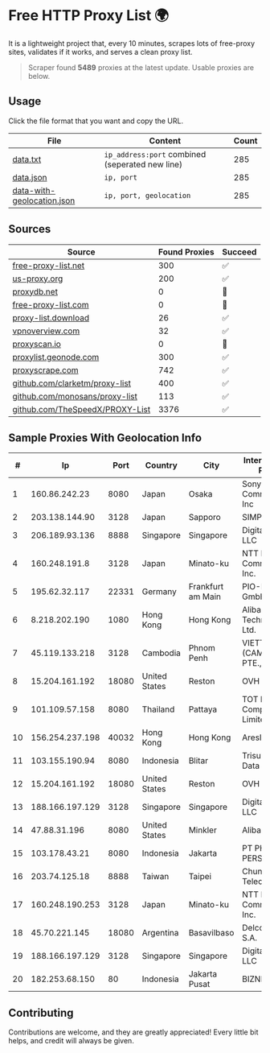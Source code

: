 
# Free HTTP Proxy List 🌍

It is a lightweight project that, every 10 minutes, scrapes lots of free-proxy sites, validates if it works, and serves a clean proxy list.


> Scraper found **5489** proxies at the latest update. Usable proxies are below.

## Usage

Click the file format that you want and copy the URL.


|File|Content|Count|
|----|-------|-----|
|[data.txt](https://raw.githubusercontent.com/themiralay/Proxy-List-World/master/data.txt)|`ip_address:port` combined (seperated new line)|285|
|[data.json](https://raw.githubusercontent.com/themiralay/Proxy-List-World/master/data.json)|`ip, port`|285|
|[data-with-geolocation.json](https://raw.githubusercontent.com/themiralay/Proxy-List-World/master/data-with-geolocation.json)|`ip, port, geolocation`|285|

## Sources

|Source|Found Proxies|Succeed|
|------|-------------|-------|
|[free-proxy-list.net](https://free-proxy-list.net)|300|✅|
|[us-proxy.org](https://www.us-proxy.org)|200|✅|
|[proxydb.net](http://proxydb.net)|0|🚫|
|[free-proxy-list.com](https://free-proxy-list.com/?page=&port=&type%5B%5D=http&type%5B%5D=https&up_time=0&search=Search)|0|🚫|
|[proxy-list.download](https://www.proxy-list.download/HTTP)|26|✅|
|[vpnoverview.com](https://vpnoverview.com/privacy/anonymous-browsing/free-proxy-servers)|32|✅|
|[proxyscan.io](https://www.proxyscan.io)|0|🚫|
|[proxylist.geonode.com](https://proxylist.geonode.com/api/proxy-list?limit=300&page=1&sort_by=lastChecked&sort_type=desc&protocols=http,https)|300|✅|
|[proxyscrape.com](https://api.proxyscrape.com/v2/?request=displayproxies&protocol=http&timeout=10000&country=all&ssl=all&anonymity=all)|742|✅|
|[github.com/clarketm/proxy-list](https://raw.githubusercontent.com/clarketm/proxy-list/master/proxy-list-raw.txt)|400|✅|
|[github.com/monosans/proxy-list](https://raw.githubusercontent.com/monosans/proxy-list/main/proxies/http.txt)|113|✅|
|[github.com/TheSpeedX/PROXY-List](https://raw.githubusercontent.com/TheSpeedX/PROXY-List/master/http.txt)|3376|✅|


## Sample Proxies With Geolocation Info

|#|Ip|Port|Country|City|Internet Service Provider|
|-|--|----|-------|----|-------------------------|
|1|160.86.242.23|8080|Japan|Osaka|Sony Network Communications Inc|
|2|203.138.144.90|3128|Japan|Sapporo|SIMPLEIA|
|3|206.189.93.136|8888|Singapore|Singapore|DigitalOcean, LLC|
|4|160.248.191.8|3128|Japan|Minato-ku|NTT PC Communications, Inc.|
|5|195.62.32.117|22331|Germany|Frankfurt am Main|PIO-Hosting GmbH|
|6|8.218.202.190|1080|Hong Kong|Hong Kong|Alibaba (US) Technology Co., Ltd.|
|7|45.119.133.218|3128|Cambodia|Phnom Penh|VIETTEL (CAMBODIA) PTE., LTD|
|8|15.204.161.192|18080|United States|Reston|OVH SAS|
|9|101.109.57.158|8080|Thailand|Pattaya|TOT Public Company Limited|
|10|156.254.237.198|40032|Hong Kong|Hong Kong|AresIDC Limited|
|11|103.155.190.94|8080|Indonesia|Blitar|Trisula Media Data|
|12|15.204.161.192|18080|United States|Reston|OVH SAS|
|13|188.166.197.129|3128|Singapore|Singapore|DigitalOcean, LLC|
|14|47.88.31.196|8080|United States|Minkler|Alibaba.com LLC|
|15|103.178.43.21|8080|Indonesia|Jakarta|PT PHATRIA INTI PERSADA|
|16|203.74.125.18|8888|Taiwan|Taipei|Chunghwa Telecom Co., Ltd.|
|17|160.248.190.253|3128|Japan|Minato-ku|NTT PC Communications, Inc.|
|18|45.70.221.145|18080|Argentina|Basavilbaso|Delco Imagen S.A.|
|19|188.166.197.129|3128|Singapore|Singapore|DigitalOcean, LLC|
|20|182.253.68.150|80|Indonesia|Jakarta Pusat|BIZNET|



## Contributing

Contributions are welcome, and they are greatly appreciated! Every
little bit helps, and credit will always be given.

